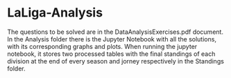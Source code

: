 # LaLiga-Analysis

The questions to be solved are in the DataAnalysisExercises.pdf document. 
In the Analysis folder there is the Jupyter Notebook with all the solutions, with its corresponding graphs and plots. 
When running the jupyter notebook, it stores two processed tables with the final standings of each division at the end of every season and jorney respectively in the Standings folder.

